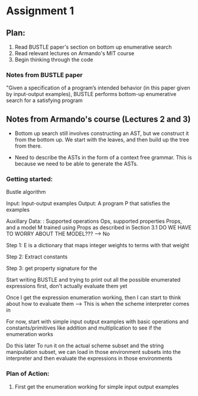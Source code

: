# Assignment 1


## Plan:

1. Read BUSTLE paper's section on bottom up enumerative search
2. Read relevant lectures on Armando's MIT course
3. Begin thinking through the code



### Notes from BUSTLE paper
"Given a specification of a program’s intended behavior (in this paper given by input-output examples), BUSTLE performs bottom-up enumerative search for a satisfying program



## Notes from Armando's course (Lectures 2 and 3)
- Bottom up search still involves constructing an AST, but we construct it from the bottom up. We start with the leaves, and then build up the tree from there.

- Need to describe the ASTs in the form of a context free grammar. This is because we need to be able to generate the ASTs.



### Getting started:

Bustle algorithm

Input: Input-output examples
Output: A program P that satisfies the examples

Auxillary Data: : Supported operations Ops, supported properties Props, and a model M trained using Props as described in Section 3.1
DO WE HAVE TO WORRY ABOUT THE MODEL??? --> No


Step 1: E is a dictionary that maps integer weights to terms with that weight

Step 2: Extract constants

Step 3: get property signature for the





Start writing BUSTLE and trying to print out all the possible enumerated expressions first, don't actually evaluate them yet

Once I get the expression enumeration working, then I can start to think about how to evaluate them --> This is when the scheme interpreter comes in



For now, start with simple input output examples with basic operations and constants/primitives like addition and multiplication to see if the enumeration works

Do this later
To run it on the actual scheme subset and the string manipulation subset, we can load in those environment subsets into the interpreter and then evaluate the expressions in those environments






### Plan of Action:
1. First get the enumeration working for simple input output examples
